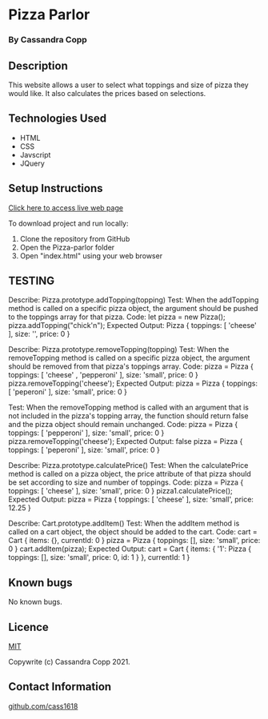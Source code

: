 # Pizza Parlor

### By Cassandra Copp

## Description

This website allows a user to select what toppings and size of pizza they would like.  It also calculates the prices based on selections.

## Technologies Used

* HTML
* CSS
* Javscript
* JQuery

## Setup Instructions

[Click here to access live web page](https://cass1618.github.io/Pizza-Parlor/)

To download project and run locally:
1. Clone the repository from GitHub
1. Open the Pizza-parlor folder
1. Open "index.html" using your web browser

## TESTING

Describe: Pizza.prototype.addTopping(topping)
Test: When the addTopping method is called on a specific pizza object, the argument should be pushed to the toppings array for that pizza.
Code: let pizza = new Pizza();
      pizza.addTopping("chick'n");
Expected Output: Pizza { toppings: [ 'cheese' ], size: '', price: 0 }

Describe: Pizza.prototype.removeTopping(topping)
Test: When the removeTopping method is called on a specific pizza object, the argument should be removed from that pizza's toppings array.
Code: pizza = Pizza { toppings: [ 'cheese' , 'pepperoni' ], size: 'small', price: 0 }
      pizza.removeTopping('cheese');
Expected Output: pizza = Pizza { toppings: [ 'peperoni' ], size: 'small', price: 0 }

Test: When the removeTopping method is called with an argument that is not included in the pizza's topping array, the function should return false and the pizza object should remain unchanged.
Code: pizza = Pizza { toppings: [ 'pepperoni' ], size: 'small', price: 0 }
      pizza.removeTopping('cheese');
Expected Output: false
                 pizza = Pizza { toppings: [ 'peperoni' ], size: 'small', price: 0 }


Describe: Pizza.prototype.calculatePrice()
Test: When the calculatePrice method is called on a pizza object, the price attribute of that pizza should be set according to size and number of toppings.
Code: pizza = Pizza { toppings: [ 'cheese' ], size: 'small', price: 0 }
      pizza1.calculatePrice();
Expected Output: pizza = Pizza { toppings: [ 'cheese' ], size: 'small', price: 12.25 }

Describe: Cart.prototype.addItem()
Test: When the addItem method is called on a cart object, the object should be added to the cart.
Code: cart = Cart { items: {}, currentId: 0 }
      pizza = Pizza { toppings: [], size: 'small', price: 0 }
      cart.addItem(pizza);
Expected Output: cart = Cart { items: { '1': Pizza { toppings: [], size: 'small', price: 0, id: 1 } }, currentId: 1 }


## Known bugs

No known bugs.

## Licence

[MIT](https://opensource.org/licenses/MIT)

Copywrite (c) Cassandra Copp 2021.

## Contact Information

[github.com/cass1618](http://github.com/cass1618)